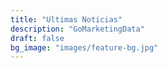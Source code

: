 ```yaml
---
title: "Ultimas Noticias"
description: "GoMarketingData"
draft: false
bg_image: "images/feature-bg.jpg"
---
```

